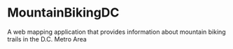 # MountainBikingDC
A web mapping application that provides information about mountain biking trails in the D.C. Metro Area

